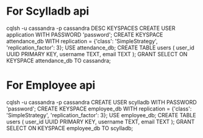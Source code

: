 # For Scylladb api
cqlsh -u cassandra -p cassandra
DESC KEYSPACES
CREATE USER application WITH PASSWORD 'password';
CREATE KEYSPACE attendance_db WITH replication = {'class': 'SimpleStrategy', 'replication_factor': 3};
USE attendance_db;
CREATE TABLE users (
    user_id UUID PRIMARY KEY,
    username TEXT,
    email TEXT
);
GRANT SELECT ON KEYSPACE attendance_db TO cassandra;

# For Employee api
cqlsh -u cassandra -p cassandra
CREATE USER scylladb WITH PASSWORD 'password';
CREATE KEYSPACE employee_db WITH replication = {'class': 'SimpleStrategy', 'replication_factor': 3};
USE employee_db;
CREATE TABLE users ( user_id UUID PRIMARY KEY, username TEXT, email TEXT ); 
GRANT SELECT ON KEYSPACE employee_db TO scylladb;
